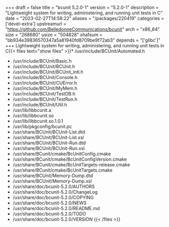 +++
draft = false
title = "bcunit 5.2.0-1"
version = "5.2.0-1"
description = "Lightweight system for writing, administering, and running unit tests in C"
date = "2023-02-27T14:58:22"
aliases = "/packages/220419"
categories = ['devel-extra']
upstreamurl = "https://github.com/BelledonneCommunications/bcunit"
arch = "x86_64"
size = "268680"
usize = "504828"
sha1sum = "bb934e39836570347a5a81940fd8709be9f72ab3"
depends = "['glibc']"
+++
Lightweight system for writing, administering, and running unit tests in C{{< files text="show files" >}}* /usr/include/BCUnit/Automated.h
* /usr/include/BCUnit/Basic.h
* /usr/include/BCUnit/BCUnit.h
* /usr/include/BCUnit/BCUnit_intl.h
* /usr/include/BCUnit/Console.h
* /usr/include/BCUnit/CUError.h
* /usr/include/BCUnit/MyMem.h
* /usr/include/BCUnit/TestDB.h
* /usr/include/BCUnit/TestRun.h
* /usr/include/BCUnit/Util.h
* /usr/lib/libbcunit.a
* /usr/lib/libbcunit.so
* /usr/lib/libbcunit.so.1.0.1
* /usr/lib/pkgconfig/bcunit.pc
* /usr/share/BCUnit/BCUnit-List.dtd
* /usr/share/BCUnit/BCUnit-List.xsl
* /usr/share/BCUnit/BCUnit-Run.dtd
* /usr/share/BCUnit/BCUnit-Run.xsl
* /usr/share/BCunit/cmake/BcUnitConfig.cmake
* /usr/share/BCunit/cmake/BcUnitConfigVersion.cmake
* /usr/share/BCunit/cmake/BcUnitTargets-release.cmake
* /usr/share/BCunit/cmake/BcUnitTargets.cmake
* /usr/share/BCUnit/Memory-Dump.dtd
* /usr/share/BCUnit/Memory-Dump.xsl
* /usr/share/doc/bcunit-5.2.0/AUTHORS
* /usr/share/doc/bcunit-5.2.0/ChangeLog
* /usr/share/doc/bcunit-5.2.0/COPYING
* /usr/share/doc/bcunit-5.2.0/NEWS
* /usr/share/doc/bcunit-5.2.0/README.md
* /usr/share/doc/bcunit-5.2.0/TODO
* /usr/share/doc/bcunit-5.2.0/VERSION
{{< /files >}}